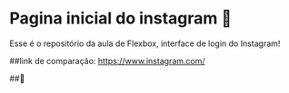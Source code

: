 # Pagina inicial do instagram 🚀

Esse é o repositório da aula de Flexbox, interface de login do Instagram! 

##link de comparação:
https://www.instagram.com/

##🚀
